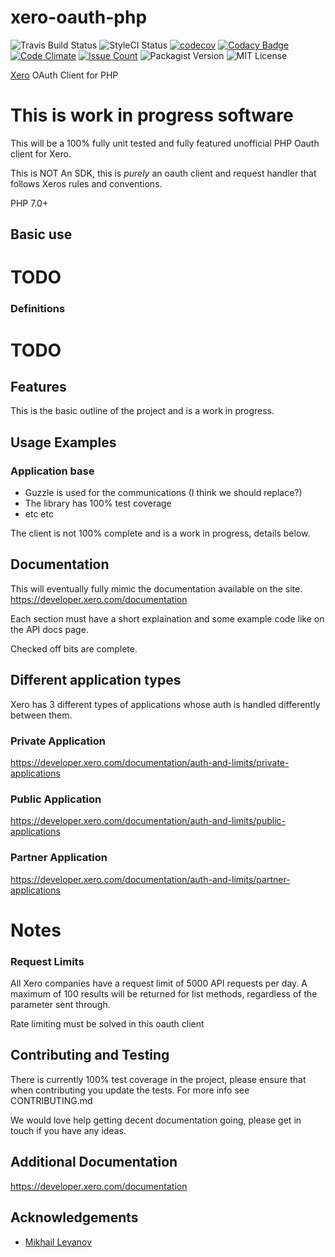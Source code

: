# xero-oauth-php

![Travis Build Status](https://travis-ci.org/darrynten/xero-oauth-php.svg?branch=dev)
![StyleCI Status](https://styleci.io/repos/97003793/shield?branch=dev)
[![codecov](https://codecov.io/gh/darrynten/xero-oauth-php/branch/dev/graph/badge.svg)](https://codecov.io/gh/darrynten/xero-oauth-php)
[![Codacy Badge](https://api.codacy.com/project/badge/Grade/e4ff0345d1424fc680c9e3c71b169e12)](https://www.codacy.com/app/darrynten/xero-oauth-php?utm_source=github.com&amp;utm_medium=referral&amp;utm_content=darrynten/xero-oauth-php&amp;utm_campaign=Badge_Grade)
[![Code Climate](https://codeclimate.com/github/darrynten/xero-oauth-php/badges/gpa.svg)](https://codeclimate.com/github/darrynten/xero-oauth-php)
[![Issue Count](https://codeclimate.com/github/darrynten/xero-oauth-php/badges/issue_count.svg)](https://codeclimate.com/github/darrynten/xero-oauth-php)
![Packagist Version](https://img.shields.io/packagist/v/darrynten/xero-oauth-php.svg)
![MIT License](https://img.shields.io/github/license/darrynten/xero-oauth-php.svg)

[Xero](https://developer.xero.com) OAuth Client for PHP

# This is work in progress software

This will be a 100% fully unit tested and fully featured unofficial 
PHP Oauth client for Xero.

This is NOT An SDK, this is _purely_ an oauth client and request handler
that follows Xeros rules and conventions.

PHP 7.0+

## Basic use

# TODO

### Definitions

# TODO

## Features

This is the basic outline of the project and is a work in progress.

## Usage Examples

### Application base

* Guzzle is used for the communications (I think we should replace?)
* The library has 100% test coverage
* etc etc

The client is not 100% complete and is a work in progress, details below.

## Documentation

This will eventually fully mimic the documentation available on the site.
https://developer.xero.com/documentation

Each section must have a short explaination and some example code like on
the API docs page.

Checked off bits are complete.

## Different application types

Xero has 3 different types of applications whose auth is handled
differently between them.

### Private Application
https://developer.xero.com/documentation/auth-and-limits/private-applications

### Public Application
https://developer.xero.com/documentation/auth-and-limits/public-applications

### Partner Application
https://developer.xero.com/documentation/auth-and-limits/partner-applications

# Notes

### Request Limits

All Xero companies have a request limit of 5000 API requests per day. A maximum of 100 results will be returned for list methods, regardless of the parameter sent through.

Rate limiting must be solved in this oauth client

## Contributing and Testing

There is currently 100% test coverage in the project, please ensure that
when contributing you update the tests. For more info see CONTRIBUTING.md

We would love help getting decent documentation going, please get in touch
if you have any ideas.

## Additional Documentation

https://developer.xero.com/documentation

## Acknowledgements

* [Mikhail Levanov](https://github.com/leor)
